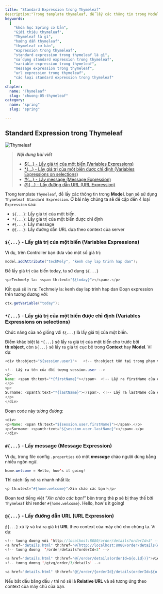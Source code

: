 ```yaml
---
title: "Standard Expression trong Thymeleaf"
description:"Trong template thymeleaf, để lấy các thông tin trong Model. bạn sẽ sử dụng Thymeleaf Standard Expression"
keywords:
  [
    "khóa học Spring cơ bản",
    "Giới thiệu thymeleaf",
    "Thymeleaf là gì",
    "hướng dẫn thymeleaf",
    "thymeleaf cơ bản",
    "expression trong thymeleaf",
    "standard expression trong thymeleaf là gì",
    "sử dụng standard expression trong thymeleaf",
    "variable expression trong thymeleaf",
    "message expression trong thymeleaf",
    "url expression trong thymeleaf",
    "các loại standard expression trong thymeleaf"
  ]
chapter:
  name: "Thymeleaf"
  slug: "chuong-05-thymeleaf"
category:
  name: "spring"
  slug: "spring"

---
```

## Standard Expression trong Thymeleaf
![Thymeleaf](https://github.com/techmely/hoc-lap-trinh/blob/spring-boots/spring-boot/images/expression%20thymeleaf.png.png)


> ***Nội dung bài viết***
> - [${...} - Lấy giá trị của một biến (Variables Expressions)](#---lấy-giá-trị-của-một-biến-variables-expressions)
> - [*{...} - Lấy giá trị của một biến được chỉ định (Variables Expressions on selections)](#---lấy-giá-trị-của-một-biến-được-chỉ-định-variables-expressions-on-selections)
> - [#{...} - Lấy message (Message Expression)](#---lấy-message-message-expression)
> - [@{...} - Lấy đường dẫn URL (URL Expression)](#---lấy-đường-dẫn-url-url-expression)

Trong template `Thymeleaf`, để lấy các thông tin trong **Model**. bạn sẽ sử dụng `Thymeleaf Standard Expression`.
Ở bài này chúng ta sẽ đề cập đến 4 loại `Expression` sau:
- `${...}`: Lấy giá trị của một biến.
- `*{...}`: Lấy giá trị của một biến được chỉ định
- `#{...}`: Lấy message
- `@{...}`: Lấy đường dẫn URL dựa theo context của server

### `${...}` - Lấy giá trị của một biến (Variables Expressions)
Ví dụ, trên Controller bạn đưa vào một số giá trị:
```java
model.addAttribute("techMely", "kenh day lap trinh hap dan");
```
Để lấy giá trị của biến today, ta sử dụng `${...}`
```java
<p>Techmely la: <span th:text="${today}"></span>.</p>
```
Kết quả sẽ in ra:
<content-result>Techmely la: kenh day lap trinh hap dan </content-result>
Đoạn expression trên tương đương với:
 ```java
 ctx.getVariable("today");
 ```
 
### `*{...}` - Lấy giá trị của một biến được chỉ định (Variables Expressions on selections)
Chức năng của nó giống với `${...}` là lấy giá trị của một biến.

Điểm khác biệt là `*{...}` sẽ lấy ra giá trị của một biến cho trước bởi **th:object**, còn `${...}` sẽ lấy ra giá trị cục bộ trong **Context** hay **Model**.
Ví dụ:
```java
<div th:object="${session.user}">   <!-- th:object tồn tại trong phạm vi của thẻ div này -->

<!-- Lấy ra tên của đối tượng session.user -->
<p>
Name: <span th:text="*{firstName}"></span>  <!-- Lấy ra firstName của đối tượng session.user -->
</p>
<p>
Surname: <spanth:text="*{lastName}"></span>. <!-- Lấy ra lastName của đối tượng session.user -->
</p>
</div>
```
Đoạn code này tương đương:
```java
<div>
<p>Name: <span th:text="${session.user.firstName}"></span>.</p>
<p>Surname: <spanth:text="${session.user.lastName}"></span>.</p>
</div>
```

### `#{...}` - Lấy message (Message Expression)
Ví dụ, trong file config `.properties` có một ***message*** chào người dùng bằng nhiều ngôn ngữ.
```java
home.welcome = Hello, how's it going!
```
Thì cách lấy nó ra nhanh nhất là:
```java
<p th:utext="#{home.welcome}">Xin chào các bạn!</p>
```
Đoạn text tiếng việt *"Xin chào các bạn!"* bên trong thẻ **p** sẽ bị thay thế bởi `Thymeleaf` khi render `#{home.welcome}`.
<content-result> Hello, how's it going!</content-result>

### `@{...}` - Lấy đường dẫn URL (URL Expression)
`@{...}` xử lý và trả ra giá trị **URL** theo context của máy chủ cho chúng ta.
Ví dụ:
```java
<!-- tương đương với 'http://localhost:8080/order/details?orderId=3' -->
<a href="details.html" th:href="@{http://localhost:8080/order/details(orderId=${o.id})}">view</a>
<!-- tương đương  '/order/details?orderId=3' -->

<a href="details.html" th:href="@{/order/details(orderId=${o.id})}">view</a>
<!-- tương dương '/gtvg/order/3/details' -->

<a href="details.html" th:href="@{/order/{orderId}/details(orderId=${o.id})}">view</a>
```
Nếu bắt dầu bằng dấu `/` thì nó sẽ là **Relative URL** và sẽ tương ứng theo context của máy chủ của bạn.